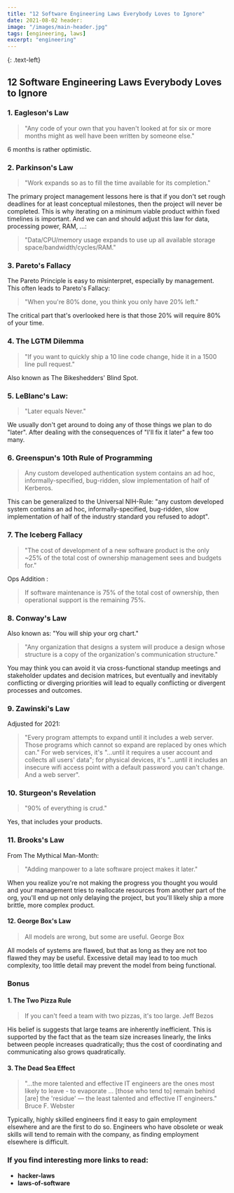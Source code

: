 ```yaml
---
title: "12 Software Engineering Laws Everybody Loves to Ignore"
date: 2021-08-02 header:
image: "/images/main-header.jpg"
tags: [engineering, laws]
excerpt: "engineering"
---
```

{: .text-left}
## 12 Software Engineering Laws Everybody Loves to Ignore

### 1. Eagleson's Law

<blockquote>
"Any code of your own that you haven't looked at for six or more months might as well have been written by someone else."
</blockquote>

6 months is rather optimistic.

### 2. Parkinson's Law

<blockquote>
"Work expands so as to fill the time available for its completion."
</blockquote>

The primary project management lessons here is that if you don't set rough deadlines for at least conceptual milestones, then
the project will never be completed. This is why iterating on a minimum viable product within fixed timelines is important.
And we can and should adjust this law for data, processing power, RAM, ...:

<blockquote>
"Data/CPU/memory usage expands to use up all available storage space/bandwidth/cycles/RAM."
</blockquote>

### 3. Pareto's Fallacy

The Pareto Principle is easy to misinterpret, especially by management. This often leads to Pareto's Fallacy:

<blockquote>
"When you're 80% done, you think you only have 20% left."
</blockquote>

The critical part that's overlooked here is that those 20% will require 80% of your time.

### 4. The LGTM Dilemma

<blockquote>
"If you want to quickly ship a 10 line code change, hide it in a 1500 line pull request."
</blockquote>

Also known as The Bikeshedders' Blind Spot.

### 5. LeBlanc's Law:

<blockquote>
"Later equals Never."
</blockquote>

We usually don't get around to doing any of those things we plan to do "later". After dealing with the consequences of "I'll
fix it later" a few too many.

### 6. Greenspun's 10th Rule of Programming

<blockquote>
Any custom developed authentication system contains an ad hoc, informally-specified, bug-ridden, slow implementation of half of Kerberos.
</blockquote>

This can be generalized to the Universal NIH-Rule: "any custom developed system contains an ad hoc, informally-specified,
bug-ridden, slow implementation of half of the industry standard you refused to adopt".

### 7. The Iceberg Fallacy

<blockquote>
"The cost of development of a new software product is the only ~25% of the total cost of ownership management sees and budgets for."
</blockquote>

Ops Addition :

<blockquote>
If software maintenance is 75% of the total cost of ownership, then operational support is the remaining 75%.
</blockquote>

### 8. Conway's Law

Also known as: "You will ship your org chart."

<blockquote>
"Any organization that designs a system will produce a design whose structure is a copy of the organization's communication structure."
</blockquote>

You may think you can avoid it via cross-functional standup meetings and stakeholder updates and decision matrices, but
eventually and inevitably conflicting or diverging priorities will lead to equally conflicting or divergent processes and
outcomes.

### 9. Zawinski's Law

Adjusted for 2021:

<blockquote>
"Every program attempts to expand until it includes a web server. Those programs which cannot so expand are replaced by ones which can."
For web services, it's "...until it requires a user account and collects all users' data"; for physical devices, it's "...until it includes an insecure wifi access point with a default password you can't change. And a web server".
</blockquote>

### 10. Sturgeon's Revelation

<blockquote>
"90% of everything is crud."
</blockquote>

Yes, that includes your products.

### 11. Brooks's Law

From The Mythical Man-Month:

<blockquote>
"Adding manpower to a late software project makes it later."
</blockquote>

When you realize you're not making the progress you thought you would and your management tries to reallocate resources from
another part of the org, you'll end up not only delaying the project, but you'll likely ship a more brittle, more complex
product.

#### 12. George Box's Law

<blockquote>
All models are wrong, but some are useful.
                            George Box
</blockquote>

All models of systems are flawed, but that as long as they are not too flawed they may be useful. Excessive detail may lead
to too much complexity, too little detail may prevent the model from being functional.

### Bonus

#### 1. The Two Pizza Rule

<blockquote>
If you can't feed a team with two pizzas, it's too large.
                                        Jeff Bezos
</blockquote>

His belief is suggests that large teams are inherently inefficient. This is supported by the fact that as the team size
increases linearly, the links between people increases quadratically; thus the cost of coordinating and communicating also
grows quadratically.

#### 3. The Dead Sea Effect

<blockquote>
"...the more talented and effective IT engineers are the ones most likely to leave - to evaporate ... [those who tend to] remain behind [are] the 'residue' — the least talented and effective IT engineers."
                                                                                                      Bruce F. Webster
</blockquote>

Typically, highly skilled engineers find it easy to gain employment elsewhere and are the first to do so. Engineers who have
obsolete or weak skills will tend to remain with the company, as finding employment elsewhere is difficult.

### If you find interesting more links to read:

- <strong> <a href="https://github.com/dwmkerr/hacker-laws#the-law-of-conservation-of-complexity-teslers-law"></a>hacker-laws </strong> 
- <strong> <a href="https://www.laws-of-software.com/"></a>laws-of-software </strong> 
